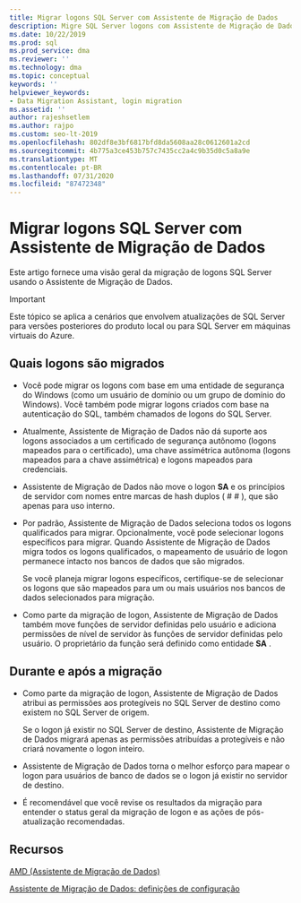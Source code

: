 ```yaml
---
title: Migrar logons SQL Server com Assistente de Migração de Dados
description: Migre SQL Server logons com Assistente de Migração de Dados, incluindo atualizações de SQL Server para versões posteriores do produto local ou para SQL Server em VMs do Azure.
ms.date: 10/22/2019
ms.prod: sql
ms.prod_service: dma
ms.reviewer: ''
ms.technology: dma
ms.topic: conceptual
keywords: ''
helpviewer_keywords:
- Data Migration Assistant, login migration
ms.assetid: ''
author: rajeshsetlem
ms.author: rajpo
ms.custom: seo-lt-2019
ms.openlocfilehash: 802df8e3bf6817bfd8da5608aa28c0612601a2cd
ms.sourcegitcommit: 4b775a3ce453b757c7435cc2a4c9b35d0c5a8a9e
ms.translationtype: MT
ms.contentlocale: pt-BR
ms.lasthandoff: 07/31/2020
ms.locfileid: "87472348"
---
```

# <a name="migrate-sql-server-logins-with-data-migration-assistant"></a>Migrar logons SQL Server com Assistente de Migração de Dados

Este artigo fornece uma visão geral da migração de logons SQL Server usando o Assistente de Migração de Dados.

> [!IMPORTANT]
> Este tópico se aplica a cenários que envolvem atualizações de SQL Server para versões posteriores do produto local ou para SQL Server em máquinas virtuais do Azure.

## <a name="which-logins-are-migrated"></a>Quais logons são migrados

- Você pode migrar os logons com base em uma entidade de segurança do Windows (como um usuário de domínio ou um grupo de domínio do Windows). Você também pode migrar logons criados com base na autenticação do SQL, também chamados de logons do SQL Server.

- Atualmente, Assistente de Migração de Dados não dá suporte aos logons associados a um certificado de segurança autônomo (logons mapeados para o certificado), uma chave assimétrica autônoma (logons mapeados para a chave assimétrica) e logons mapeados para credenciais.

- Assistente de Migração de Dados não move o logon **SA** e os princípios de servidor com nomes entre marcas de hash duplos ( \# \# ), que são apenas para uso interno.

- Por padrão, Assistente de Migração de Dados seleciona todos os logons qualificados para migrar. Opcionalmente, você pode selecionar logons específicos para migrar. Quando Assistente de Migração de Dados migra todos os logons qualificados, o mapeamento de usuário de logon permanece intacto nos bancos de dados que são migrados.

  Se você planeja migrar logons específicos, certifique-se de selecionar os logons que são mapeados para um ou mais usuários nos bancos de dados selecionados para migração.

- Como parte da migração de logon, Assistente de Migração de Dados também move funções de servidor definidas pelo usuário e adiciona permissões de nível de servidor às funções de servidor definidas pelo usuário. O proprietário da função será definido como entidade **SA** .

## <a name="during-and-after-migration"></a>Durante e após a migração

- Como parte da migração de logon, Assistente de Migração de Dados atribui as permissões aos protegíveis no SQL Server de destino como existem no SQL Server de origem.

  Se o logon já existir no SQL Server de destino, Assistente de Migração de Dados migrará apenas as permissões atribuídas a protegíveis e não criará novamente o logon inteiro.

- Assistente de Migração de Dados torna o melhor esforço para mapear o logon para usuários de banco de dados se o logon já existir no servidor de destino.

- É recomendável que você revise os resultados da migração para entender o status geral da migração de logon e as ações de pós-atualização recomendadas.

## <a name="resources"></a>Recursos

[AMD (Assistente de Migração de Dados)](../dma/dma-overview.md)

[Assistente de Migração de Dados: definições de configuração](../dma/dma-configurationsettings.md)
